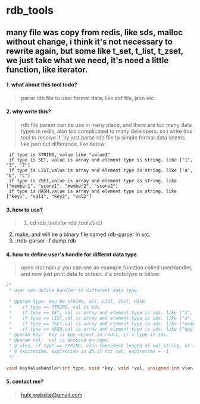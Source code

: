 rdb_tools
=========

many file was copy from redis, like sds, malloc without change, i think it's not necessary to rewrite again, but some like t_set, t_list, t_zset, we just take what we need, it's need a little function, like iterator.
--------

#### 1. what about this tool todo? 

> parse rdb file to user format data, like aof file, json etc.

#### 2. why write this?
> rdb file parser can be use in many place, and there are too many data types in redis, also too complicated to many delelopers. so i write this tool to resolve it, by just parse rdb file to simple format data seems like json but difference. like below:
```
 if type is STRING, value like "value1"
 if type is SET, value is array and element type is string. like ["1", "3", "7"]
 if type is LIST,value is array and element type is string. like ["a", "b", "c"]
 if type is ZSET,value is array and element type is string. like ["member1", "score1", "member2", "score2"]
 if type is HASH,value is array and element type is string. like ["key1", "val1", "key2", "val2"]
```

#### 3. how to use?

>1. cd rdb_tools(or rdb_tools/src)
2. make, and will be a binary file named rdb-parser in src.
3. ./rdb-parser -f dump.rdb

#### 4. how to define user's handle for differnt data type.
> open src/main.c you can see an example function called userHandler, and now just print data to screen. it's prototype is below:

```c
/*
 * user can define handler to different data type.
 
 * @param type: may be STRING, SET, LIST, ZSET, HASH 
 *    if type == STRING, val is sds.
 *    if type == SET, val is array and element type is sds. like ["1", "3", "7"]
 *    if type == LIST,val is array and element type is sds. like ["a", "b", "c"]
 *    if type == ZSET,val is array and element type is sds. like ["member1", "score1", "member2", "score2"]
 *    if type == HASH,val is array and element type is sds. like ["key1", "val1", "key2", "val2"]
 * @param key:  key is key object in redis, it's type is sds.
 * @param val:  val is denpend on type.
 * @ vlen, if type == STRING, vlen represent length of val string, or vlen is length of val array.
 * @ expiretime, expiretime in db,if not set, expiretime = -1.
 */
 
void keyValueHandler(int type, void *key, void *val, unsigned int vlen, time_t expiretime);
```

#### 5. contact me?
> hulk.website@gmail.com

